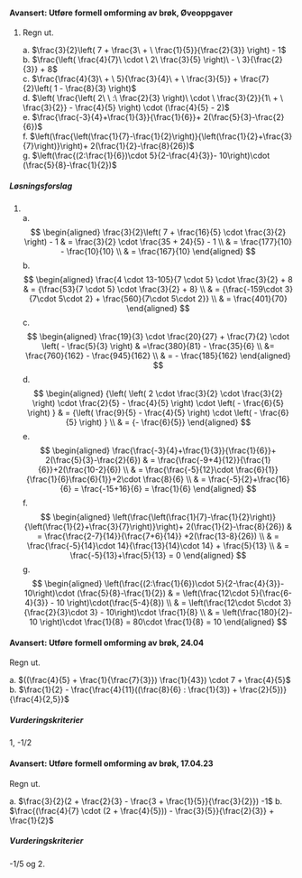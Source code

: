 
#### Avansert: Utføre formell omforming av brøk,  Øveoppgaver

1. Regn ut.

   a. $\frac{3}{2}\left( 7 + \frac{3\  + \ \frac{1}{5}}{\frac{2}{3}} \right) - 1$
   \
   b. $\frac{\left( \frac{4}{7}\  \cdot \ 2\ \frac{3}{5} \right)\  - \ 3}{\frac{2}{3}} + 8$
   \
   c. $\frac{\frac{4}{3}\  + \ 5}{\frac{3}{4}\  + \ \frac{3}{5}} + \frac{7}{2}\left( 1 - \frac{8}{3} \right)$
   \
   d. $\left( \frac{\left( 2\ \ :\ \frac{2}{3} \right)\  \cdot \ \frac{3}{2}}{1\  + \ \frac{3}{2}} - \frac{4}{5} \right) \cdot (\frac{4}{5} - 2)$
   \
   e. $\frac{\frac{-3}{4}+\frac{1}{3}}{\frac{1}{6}}+ 2(\frac{5}{3}-\frac{2}{6})$
   \
   f. $\left(\frac{\left(\frac{1}{7}-\frac{1}{2}\right)}{\left(\frac{1}{2}+\frac{3}{7}\right)}\right)+ 2(\frac{1}{2}-\frac{8}{26})$
   \
   g. $\left(\frac{(2:\frac{1}{6})\cdot 5}{2-\frac{4}{3}}- 10\right)\cdot (\frac{5}{8}-\frac{1}{2})$

##### Løsningsforslag

1. \
a.
$$
\begin{aligned}
\frac{3}{2}\left( 7 + \frac{16}{5} \cdot \frac{3}{2} \right) - 1
& = \frac{3}{2} \cdot \frac{35 + 24}{5} - 1
\\
& = \frac{177}{10} - \frac{10}{10}
\\
& = \frac{167}{10}
\end{aligned}
$$
b.
$$
\begin{aligned}
\frac{4 \cdot 13-105}{7 \cdot 5} \cdot \frac{3}{2} + 8
&
= {\frac{53}{7 \cdot 5} \cdot \frac{3}{2} + 8}
\\
&
= {\frac{-159\cdot 3}{7\cdot 5\cdot 2} + \frac{560}{7\cdot 5\cdot 2}}
\\
& = \frac{401}{70}
\end{aligned}
$$
c.
$$
\begin{aligned}
\frac{19}{3} \cdot \frac{20}{27} + \frac{7}{2} \cdot \left( - \frac{5}{3} \right)
 &
 =\frac{380}{81} - \frac{35}{6}
\\
&= \frac{760}{162} - \frac{945}{162}
\\
& = - \frac{185}{162}
\end{aligned}
$$
d.
$$
\begin{aligned}
{\left( \left( 2 \cdot \frac{3}{2} \cdot \frac{3}{2} \right) \cdot \frac{2}{5} - \frac{4}{5} \right) \cdot \left( - \frac{6}{5} \right)
}
&
= {\left( \frac{9}{5} - \frac{4}{5} \right) \cdot \left( - \frac{6}{5} \right)
}
\\
& = {- \frac{6}{5}}
\end{aligned}
$$
e.
$$
\begin{aligned}
\frac{\frac{-3}{4}+\frac{1}{3}}{\frac{1}{6}}+ 2(\frac{5}{3}-\frac{2}{6}) 
& = \frac{\frac{-9+4}{12}}{\frac{1}{6}}+2(\frac{10-2}{6})
\\
& =
\frac{\frac{-5}{12}\cdot \frac{6}{1}}{\frac{1}{6}\frac{6}{1}}+2\cdot \frac{8}{6}
\\
& = 
\frac{-5}{2}+\frac{16}{6} = \frac{-15+16}{6} = \frac{1}{6}
\end{aligned}
$$
f.
$$
\begin{aligned}
\left(\frac{\left(\frac{1}{7}-\frac{1}{2}\right)}{\left(\frac{1}{2}+\frac{3}{7}\right)}\right)+ 2(\frac{1}{2}-\frac{8}{26}) 
& =
\frac{\frac{2-7}{14}}{\frac{7+6}{14}} +2(\frac{13-8}{26})
\\
& =
\frac{\frac{-5}{14}\cdot 14}{\frac{13}{14}\cdot 14} + \frac{5}{13}
\\
& = 
\frac{-5}{13}+\frac{5}{13} = 0
\end{aligned}
$$
g.
$$
\begin{aligned}
\left(\frac{(2:\frac{1}{6})\cdot 5}{2-\frac{4}{3}}- 10\right)\cdot (\frac{5}{8}-\frac{1}{2})
& =
\left(\frac{12\cdot 5}{\frac{6-4}{3}} - 10 \right)\cdot(\frac{5-4}{8})
\\
& = 
\left(\frac{12\cdot 5\cdot 3}{\frac{2}{3}\cdot 3} - 10\right)\cdot \frac{1}{8}
\\
& =
\left(\frac{180}{2}- 10 \right)\cdot \frac{1}{8} = 80\cdot \frac{1}{8} = 10
\end{aligned}
$$


#### Avansert: Utføre formell omforming av brøk,  24.04

Regn ut.

a. $((\frac{4}{5} + \frac{1}{\frac{7}{3}}) \frac{1}{43}) \cdot 7 + \frac{4}{5}$
b. $\frac{1}{2} - \frac{\frac{4}{11}((\frac{8}{6} : \frac{1}{3}) + \frac{2}{5})}{\frac{4}{2,5}}$

##### Vurderingskriterier

1, -1/2


#### Avansert: Utføre formell omforming av brøk,  17.04.23

Regn ut.

a. $\frac{3}{2}(2 + \frac{2}{3} - \frac{3 + \frac{1}{5}}{\frac{3}{2}}) -1$
b. $\frac{(\frac{4}{7} \cdot (2 + \frac{4}{5})) - \frac{3}{5}}{\frac{2}{3}} + \frac{1}{2}$

##### Vurderingskriterier

-1/5 og 2.


